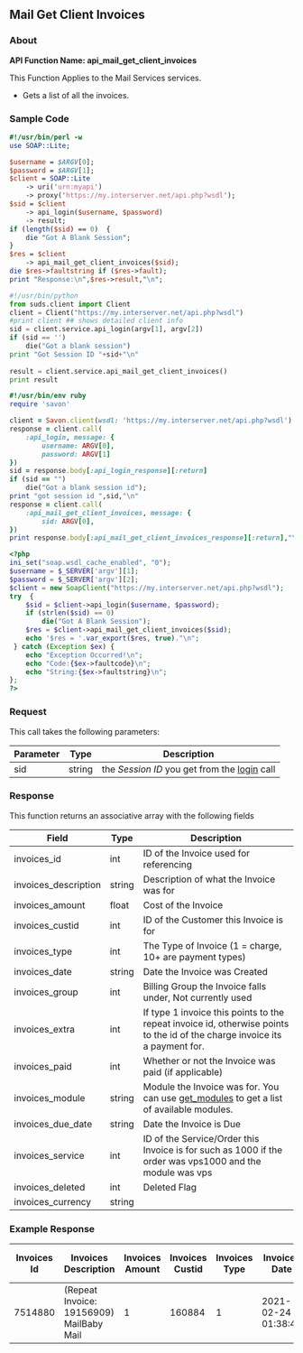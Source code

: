 
## Mail Get Client Invoices

### About

**API Function Name: api_mail_get_client_invoices**

This Function Applies to the Mail Services services.
* Gets a list of all the invoices.


### Sample Code

```perl
#!/usr/bin/perl -w
use SOAP::Lite;

$username = $ARGV[0];
$password = $ARGV[1];
$client = SOAP::Lite
	-> uri('urn:myapi')
	-> proxy('https://my.interserver.net/api.php?wsdl');
$sid = $client
	-> api_login($username, $password)
	-> result;
if (length($sid) == 0)  {
	die "Got A Blank Session";
} 
$res = $client
	-> api_mail_get_client_invoices($sid);
die $res->faultstring if ($res->fault);
print "Response:\n",$res->result,"\n";

```

```python
#!/usr/bin/python
from suds.client import Client
client = Client("https://my.interserver.net/api.php?wsdl")
#print client ## shows detailed client info
sid = client.service.api_login(argv[1], argv[2])
if (sid == '')
	die("Got a blank session")
print "Got Session ID "+sid+"\n"
  
result = client.service.api_mail_get_client_invoices()
print result

```

```ruby
#!/usr/bin/env ruby
require 'savon'

client = Savon.client(wsdl: 'https://my.interserver.net/api.php?wsdl')
response = client.call(
	:api_login, message: {
		username: ARGV[0],
		password: ARGV[1]
})
sid = response.body[:api_login_response][:return]
if (sid == "")
	die("Got a blank session id");
print "got session id ",sid,"\n"
response = client.call(
	:api_mail_get_client_invoices, message: { 
		sid: ARGV[0], 
})
print response.body[:api_mail_get_client_invoices_response][:return],"\n"

```

```php
<?php
ini_set("soap.wsdl_cache_enabled", "0");
$username = $_SERVER['argv'][1];
$password = $_SERVER['argv'][2];
$client = new SoapClient("https://my.interserver.net/api.php?wsdl");
try  { 
	$sid = $client->api_login($username, $password);
	if (strlen($sid) == 0)
		die("Got A Blank Session");
	$res = $client->api_mail_get_client_invoices($sid);
	echo '$res = '.var_export($res, true)."\n";
 } catch (Exception $ex) {
	echo "Exception Occurred!\n";
	echo "Code:{$ex->faultcode}\n";
	echo "String:{$ex->faultstring}\n";
}; 
?>

```



### Request

This call takes the following parameters:

Parameter|Type|Description
---------|----|-----------
sid|string|the *Session ID* you get from the [login](#login) call


### Response

This function returns an associative array with the following fields

Field|Type|Description
-----|----|-----------
invoices_id|int|ID of the Invoice used for referencing
invoices_description|string|Description of what the Invoice was for
invoices_amount|float|Cost of the Invoice
invoices_custid|int|ID of the Customer this Invoice is for
invoices_type|int|The Type of Invoice (1 = charge, 10+ are payment types)
invoices_date|string|Date the Invoice was Created
invoices_group|int|Billing Group the Invoice falls under, Not currently used
invoices_extra|int|If type 1 invoice this points to the repeat invoice id, otherwise points to the id of the charge invoice its a payment for.
invoices_paid|int|Whether or not the Invoice was paid (if applicable)
invoices_module|string|Module the Invoice was for.  You can use [get_modules](#get-modules) to get a list of available modules.
invoices_due_date|string|Date the Invoice is Due
invoices_service|int|ID of the Service/Order this Invoice is for such as 1000 if the order was vps1000 and the module was vps
invoices_deleted|int|Deleted Flag
invoices_currency|string|


### Example Response

<table>
	<thead>
		<tr>
			<th>
				Invoices Id
			</th>
			<th>
				Invoices Description
			</th>
			<th>
				Invoices Amount
			</th>
			<th>
				Invoices Custid
			</th>
			<th>
				Invoices Type
			</th>
			<th>
				Invoices Date
			</th>
			<th>
				Invoices Group
			</th>
			<th>
				Invoices Extra
			</th>
			<th>
				Invoices Paid
			</th>
			<th>
				Invoices Module
			</th>
			<th>
				Invoices Due Date
			</th>
			<th>
				Invoices Service
			</th>
			<th>
				Invoices Deleted
			</th>
			<th>
				Invoices Currency
			</th>
		</tr>
	</thead>
	<tbody>
		<tr>
			<td>
				7514880
			</td>
			<td>
				(Repeat Invoice: 19156909) MailBaby Mail
			</td>
			<td>
				1
			</td>
			<td>
				160884
			</td>
			<td>
				1
			</td>
			<td>
				2021-02-24 01:38:45
			</td>
			<td>
				0
			</td>
			<td>
				19156909
			</td>
			<td>
				0
			</td>
			<td>
				mail
			</td>
			<td>
				2021-03-10 01:38:45
			</td>
			<td>
				8556
			</td>
			<td>
				0
			</td>
			<td>
				USD
			</td>
		</tr>
	</tbody>
</table>


